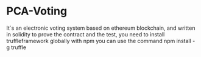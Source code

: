 # PCA-Voting
It´s an electronic voting system based on ethereum blockchain, and written in solidity
to prove the contract and the test, you need to install truffleframework globally with npm
you can use the command
            npm install -g truffle
